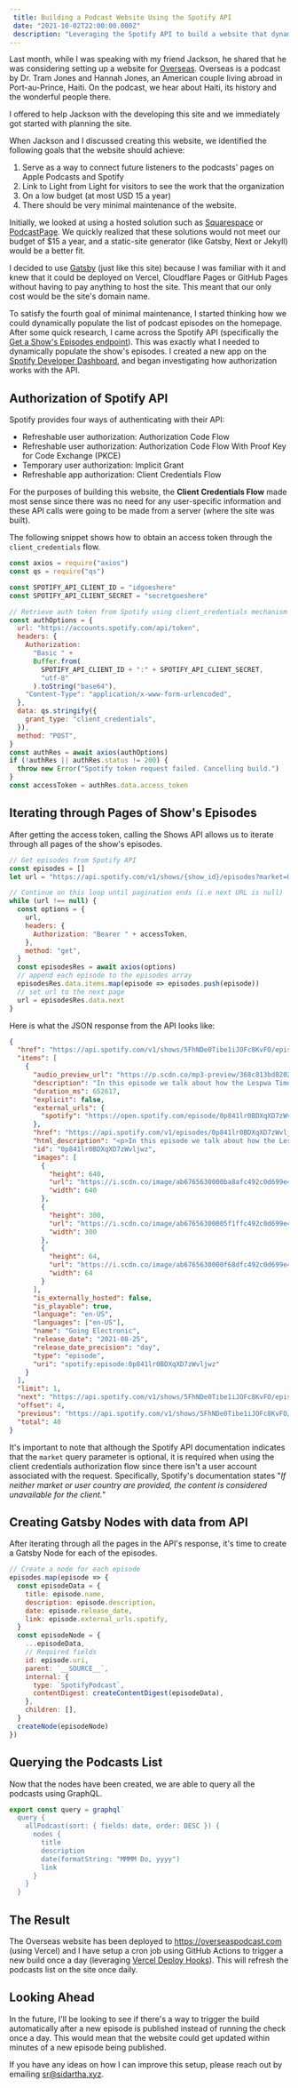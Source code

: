 ```yaml
---
 title: Building a Podcast Website Using the Spotify API
 date: "2021-10-02T22:00:00.000Z"
 description: "Leveraging the Spotify API to build a website that dynamically updates the podcasts' episode list."
---
```


Last month, while I was speaking with my friend Jackson, he shared that he was considering setting up a website for [Overseas](https://open.spotify.com/show/5FhNDe0Tibe1iJOFc8KvFO). Overseas is a podcast by Dr. Tram Jones and Hannah Jones, an American couple living abroad in Port-au-Prince, Haiti. On the podcast, we hear about Haiti, its history and the wonderful people there.

I offered to help Jackson with the developing this site and we immediately got started with planning the site. 

When Jackson and I discussed creating this website, we identified the following goals that the website should achieve:

1. Serve as a way to connect future listeners to the podcasts' pages on Apple Podcasts and Spotify
1. Link to Light from Light for visitors to see the work that the organization
1. On a low budget (at most USD 15 a year)
1. There should be very minimal maintenance of the website.

Initially, we looked at using a hosted solution such as [Squarespace](https://www.squarespace.com/website-design) or [PodcastPage](https://podcastpage.io). We quickly realized that these solutions would not meet our budget of $15 a year, and a static-site generator (like Gatsby, Next or Jekyll) would be a better fit.

I decided to use [Gatsby](https://www.gatsbyjs.com) (just like this site) because I was familiar with it and knew that it could be deployed on Vercel, Cloudflare Pages or GitHub Pages without having to pay anything to host the site. This meant that our only cost would be the site's domain name. 

To satisfy the fourth goal of minimal maintenance, I started thinking how we could dynamically populate the list of podcast episodes on the homepage. After some quick research, I came across the Spotify API (specifically the [Get a Show's Episodes endpoint](https://developer.spotify.com/documentation/web-api/reference/#endpoint-get-a-shows-episodes)). This was exactly what I needed to dynamically populate the show's episodes. I created a new app on the [Spotify Developer Dashboard](https://developer.spotify.com/dashboard/applications), and began investigating how authorization works with the API.

## Authorization of Spotify API

Spotify provides four ways of authenticating with their API:

- Refreshable user authorization: Authorization Code Flow
- Refreshable user authorization: Authorization Code Flow With Proof Key for Code Exchange (PKCE)
- Temporary user authorization: Implicit Grant
- Refreshable app authorization: Client Credentials Flow

For the purposes of building this website, the **Client Credentials Flow** made most sense since there was no need for any user-specific information and these API calls were going to be made from a server (where the site was built).

The following snippet shows how to obtain an access token through the `client_credentials` flow.

```javascript
const axios = require("axios")
const qs = require("qs")

const SPOTIFY_API_CLIENT_ID = "idgoeshere"
const SPOTIFY_API_CLIENT_SECRET = "secretgoeshere"

// Retrieve auth token from Spotify using client_credentials mechanism
const authOptions = {
  url: "https://accounts.spotify.com/api/token",
  headers: {
    Authorization:
      "Basic " +
      Buffer.from(
        SPOTIFY_API_CLIENT_ID + ":" + SPOTIFY_API_CLIENT_SECRET,
        "utf-8"
      ).toString("base64"),
    "Content-Type": "application/x-www-form-urlencoded",
  },
  data: qs.stringify({
    grant_type: "client_credentials",
  }),
  method: "POST",
}
const authRes = await axios(authOptions)
if (!authRes || authRes.status != 200) {
  throw new Error("Spotify token request failed. Cancelling build.")
}
const accessToken = authRes.data.access_token
```

## Iterating through Pages of Show's Episodes

After getting the access token, calling the Shows API allows us to iterate through all pages of the show's episodes.

```javascript
// Get episodes from Spotify API
const episodes = []
let url = "https://api.spotify.com/v1/shows/{show_id}/episodes?market=US"

// Continue on this loop until pagination ends (i.e next URL is null)
while (url !== null) {
  const options = {
    url,
    headers: {
      Authorization: "Bearer " + accessToken,
    },
    method: "get",
  }
  const episodesRes = await axios(options)
  // append each episode to the episodes array
  episodesRes.data.items.map(episode => episodes.push(episode))
  // set url to the next page
  url = episodesRes.data.next
}
```

Here is what the JSON response from the API looks like:

```json
{
  "href": "https://api.spotify.com/v1/shows/5FhNDe0Tibe1iJOFc8KvFO/episodes?offset=4&limit=1&market=US",
  "items": [
    {
      "audio_preview_url": "https://p.scdn.co/mp3-preview/368c813bd82026b8419d28e826d985cb1ff592dc",
      "description": "In this episode we talk about how the Lespwa Timoun moved from paper to electronic.  And wait...before you tune out and think it is boring, remember that everything in Haiti is anything but mundane.",
      "duration_ms": 652617,
      "explicit": false,
      "external_urls": {
        "spotify": "https://open.spotify.com/episode/0p841lr0BDXqXD7zWvljwz"
      },
      "href": "https://api.spotify.com/v1/episodes/0p841lr0BDXqXD7zWvljwz",
      "html_description": "<p>In this episode we talk about how the Lespwa Timoun moved from paper to electronic.  And wait...before you tune out and think it is boring, remember that everything in Haiti is anything but mundane.</p>",
      "id": "0p841lr0BDXqXD7zWvljwz",
      "images": [
        {
          "height": 640,
          "url": "https://i.scdn.co/image/ab6765630000ba8afc492c0d699e4076e8e32ff7",
          "width": 640
        },
        {
          "height": 300,
          "url": "https://i.scdn.co/image/ab67656300005f1ffc492c0d699e4076e8e32ff7",
          "width": 300
        },
        {
          "height": 64,
          "url": "https://i.scdn.co/image/ab6765630000f68dfc492c0d699e4076e8e32ff7",
          "width": 64
        }
      ],
      "is_externally_hosted": false,
      "is_playable": true,
      "language": "en-US",
      "languages": ["en-US"],
      "name": "Going Electronic",
      "release_date": "2021-08-25",
      "release_date_precision": "day",
      "type": "episode",
      "uri": "spotify:episode:0p841lr0BDXqXD7zWvljwz"
    }
  ],
  "limit": 1,
  "next": "https://api.spotify.com/v1/shows/5FhNDe0Tibe1iJOFc8KvFO/episodes?offset=5&limit=1&market=US",
  "offset": 4,
  "previous": "https://api.spotify.com/v1/shows/5FhNDe0Tibe1iJOFc8KvFO/episodes?offset=3&limit=1&market=US",
  "total": 40
}
```

It's important to note that although the Spotify API documentation indicates that the `market` query parameter is optional, it is required when using the client credentials authorization flow since there isn't a user account associated with the request. Specifically, Spotify's documentation states "_If neither market or user country are provided, the content is considered unavailable for the client._"

## Creating Gatsby Nodes with data from API

After iterating through all the pages in the API's response, it's time to create a Gatsby Node for each of the episodes.

```javascript
// Create a node for each episode
episodes.map(episode => {
  const episodeData = {
    title: episode.name,
    description: episode.description,
    date: episode.release_date,
    link: episode.external_urls.spotify,
  }
  const episodeNode = {
    ...episodeData,
    // Required fields
    id: episode.uri,
    parent: `__SOURCE__`,
    internal: {
      type: `SpotifyPodcast`,
      contentDigest: createContentDigest(episodeData),
    },
    children: [],
  }
  createNode(episodeNode)
})
```

## Querying the Podcasts List

Now that the nodes have been created, we are able to query all the podcasts using GraphQL.

```javascript
export const query = graphql`
  query {
    allPodcast(sort: { fields: date, order: DESC }) {
      nodes {
        title
        description
        date(formatString: "MMMM Do, yyyy")
        link
      }
    }
  }
```

## The Result

The Overseas website has been deployed to https://overseaspodcast.com (using Vercel) and I have setup a cron job using GitHub Actions to trigger a new build once a day (leveraging [Vercel Deploy Hooks](https://vercel.com/docs/git/deploy-hooks)). This will refresh the podcasts list on the site once daily.

## Looking Ahead

In the future, I'll be looking to see if there's a way to trigger the build automatically after a new episode is published instead of running the check once a day. This would mean that the website could get updated within minutes of a new episode being published.

If you have any ideas on how I can improve this setup, please reach out by emailing sr@sidartha.xyz.  
